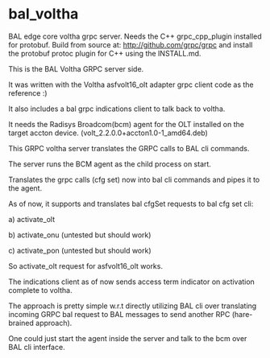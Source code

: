 # bal_voltha
BAL edge core voltha grpc server.
Needs the C++ grpc_cpp_plugin installed for protobuf.
Build from source at:
http://github.com/grpc/grpc
and install the protobuf protoc plugin for C++ using the INSTALL.md.

This is the BAL Voltha GRPC server side.

It was written with the Voltha asfvolt16_olt adapter grpc client code as the reference :)

It also includes a bal grpc indications client to talk back to voltha.

It needs the Radisys Broadcom(bcm) agent for the OLT installed on the target accton device.
(volt_2.2.0.0+accton1.0-1_amd64.deb)

This GRPC voltha server translates the GRPC calls to BAL cli commands.

The server runs the BCM agent as the child process on start.

Translates the grpc calls (cfg set) now into bal cli commands and pipes it to the agent.

As of now, it supports and translates bal cfgSet requests to bal cfg set cli:

a) activate_olt

b) activate_onu (untested but should work)

c) activate_pon (untested but should work)

So activate_olt request for asfvolt16_olt works.

The indications client as of now sends access term indicator on activation complete to voltha.

The approach is pretty simple w.r.t directly utilizing BAL cli over translating incoming GRPC bal request to BAL messages to send another RPC (hare-brained approach).

One could just start the agent inside the server and talk to the bcm over BAL cli interface.
